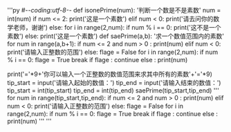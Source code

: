 
'''py
#-*-coding:utf-8-*-
def isonePrime(num):
    '判断一个数是不是素数'
    num = int(num)
    if num <= 2:
        print('这是一个素数')
    elif num < 0:
        print('请去问你的数学老师，谢谢')
    else:
        for i in range(2,num):
            if num % i == 0:
                print('这不是一个素数')
            else:
                print('这是一个素数')
def saePrime(a,b):
    '求一个数值范围内的素数'
    for num in range(a,b+1):
        if num <= 2 and num > 0 :
            print(num)
        elif num < 0:
            print('请输入正整数的范围')
        else:
            flage = False
            for i in range(2,num):
                if num % i == 0:
                    flage = True
                    break
            if flage :
                continue
            else :
                print(num)

print('='*9+'你可以输入一个正整数的数值范围来求其中所有的素数'+'='*9)
tip_start = input('请输入起始的数值：')
tip_end = input('请输入结束的数值：')
tip_start = int(tip_start)
tip_end = int(tip_end)
saePrime(tip_start,tip_end)
'''
for num in range(tip_start,tip_end):
    if num <= 2 and num > 0 :
        print(num)
    elif num < 0:
        print('请输入正整数的范围')
    else:
        flage = False
        for i in range(2,num):
            if num % i == 0:
                flage = True
                break
        if flage :
            continue
        else :
            print(num)
'''
'''
